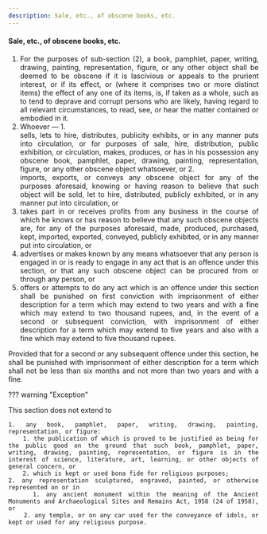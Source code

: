 ```yaml
---
description: Sale, etc., of obscene books, etc.
---
```


#### Sale, etc., of obscene books, etc.

1. <div style="text-align: justify"> For the purposes of sub-section (2), a book, pamphlet, paper, writing, drawing, painting, representation, figure, or any other object shall be deemed to be obscene if it is lascivious or appeals to the prurient interest, or if its effect, or (where it comprises two or more distinct items) the effect of any one of its items, is, if taken as a whole, such as to tend to deprave and corrupt persons who are likely, having regard to all relevant circumstances, to read, see, or hear the matter contained or embodied in it.
2. <div style="text-align: justify"> Whoever —
    1. <div style="text-align: justify"> sells, lets to hire, distributes, publicity exhibits, or in any manner puts into circulation, or for purposes of sale, hire, distribution, public exhibition, or circulation, makes, produces, or has in his possession any obscene book, pamphlet, paper, drawing, painting, representation, figure, or any other obscene object whatsoever, or
    2. <div style="text-align: justify"> imports, exports, or conveys any obscene object for any of the purposes aforesaid, knowing or having reason to believe that such object will be sold, let to hire, distributed, publicly exhibited, or in any manner put into circulation, or
3. <div style="text-align: justify"> takes part in or receives profits from any business in the course of which he knows or has reason to believe that any such obscene objects are, for any of the purposes aforesaid, made, produced, purchased, kept, imported, exported, conveyed, publicly exhibited, or in any manner put into circulation, or
4. <div style="text-align: justify"> advertises or makes known by any means whatsoever that any person is engaged in or is ready to engage in any act that is an offence under this section, or that any such obscene object can be procured from or through any person, or
5. <div style="text-align: justify"> offers or attempts to do any act which is an offence under this section shall be punished on first conviction with imprisonment of either description for a term which may extend to two years and with a fine which may extend to two thousand rupees, and, in the event of a second or subsequent conviction, with imprisonment of either description for a term which may extend to five years and also with a fine which may extend to five thousand rupees.

<div style="text-align: justify">

Provided that for a second or any subsequent offence under this section, he shall be punished with imprisonment of either description for a term which shall not be less than six months and not more than two years and with a fine.

</div>

??? warning "Exception"
    <div style="text-align: justify"> This section does not extend to

    1. any book, pamphlet, paper, writing, drawing, painting, representation, or figure:
        1. the publication of which is proved to be justified as being for the public good on the ground that such book, pamphlet, paper, writing, drawing, painting, representation, or figure is in the interest of science, literature, art, learning, or other objects of general concern, or
        2. which is kept or used bona fide for religious purposes;
    2. any representation sculptured, engraved, painted, or otherwise represented on or in
        1. any ancient monument within the meaning of the Ancient Monuments and Archaeological Sites and Remains Act, 1958 (24 of 1958), or
        2. any temple, or on any car used for the conveyance of idols, or kept or used for any religious purpose.
